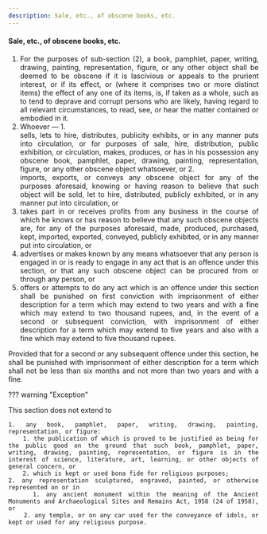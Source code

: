 ```yaml
---
description: Sale, etc., of obscene books, etc.
---
```


#### Sale, etc., of obscene books, etc.

1. <div style="text-align: justify"> For the purposes of sub-section (2), a book, pamphlet, paper, writing, drawing, painting, representation, figure, or any other object shall be deemed to be obscene if it is lascivious or appeals to the prurient interest, or if its effect, or (where it comprises two or more distinct items) the effect of any one of its items, is, if taken as a whole, such as to tend to deprave and corrupt persons who are likely, having regard to all relevant circumstances, to read, see, or hear the matter contained or embodied in it.
2. <div style="text-align: justify"> Whoever —
    1. <div style="text-align: justify"> sells, lets to hire, distributes, publicity exhibits, or in any manner puts into circulation, or for purposes of sale, hire, distribution, public exhibition, or circulation, makes, produces, or has in his possession any obscene book, pamphlet, paper, drawing, painting, representation, figure, or any other obscene object whatsoever, or
    2. <div style="text-align: justify"> imports, exports, or conveys any obscene object for any of the purposes aforesaid, knowing or having reason to believe that such object will be sold, let to hire, distributed, publicly exhibited, or in any manner put into circulation, or
3. <div style="text-align: justify"> takes part in or receives profits from any business in the course of which he knows or has reason to believe that any such obscene objects are, for any of the purposes aforesaid, made, produced, purchased, kept, imported, exported, conveyed, publicly exhibited, or in any manner put into circulation, or
4. <div style="text-align: justify"> advertises or makes known by any means whatsoever that any person is engaged in or is ready to engage in any act that is an offence under this section, or that any such obscene object can be procured from or through any person, or
5. <div style="text-align: justify"> offers or attempts to do any act which is an offence under this section shall be punished on first conviction with imprisonment of either description for a term which may extend to two years and with a fine which may extend to two thousand rupees, and, in the event of a second or subsequent conviction, with imprisonment of either description for a term which may extend to five years and also with a fine which may extend to five thousand rupees.

<div style="text-align: justify">

Provided that for a second or any subsequent offence under this section, he shall be punished with imprisonment of either description for a term which shall not be less than six months and not more than two years and with a fine.

</div>

??? warning "Exception"
    <div style="text-align: justify"> This section does not extend to

    1. any book, pamphlet, paper, writing, drawing, painting, representation, or figure:
        1. the publication of which is proved to be justified as being for the public good on the ground that such book, pamphlet, paper, writing, drawing, painting, representation, or figure is in the interest of science, literature, art, learning, or other objects of general concern, or
        2. which is kept or used bona fide for religious purposes;
    2. any representation sculptured, engraved, painted, or otherwise represented on or in
        1. any ancient monument within the meaning of the Ancient Monuments and Archaeological Sites and Remains Act, 1958 (24 of 1958), or
        2. any temple, or on any car used for the conveyance of idols, or kept or used for any religious purpose.
